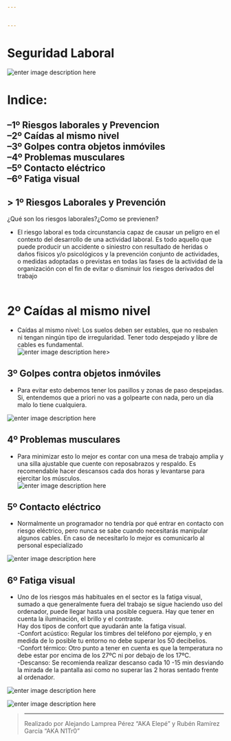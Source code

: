 ```yaml
---


---
```


<h1 id="seguridad-laboral">Seguridad Laboral</h1>
<p><img src="https://www.segurmaniazurekin.eus/a/2018/04/segurmania-28-abril-dia-seguridad-laboral.jpg" alt="enter image description here"></p>
<h1 id="indice">Indice:</h1>
<h2 id="º-riesgos-laborales-y-prevencion--2º-caídas-al-mismo-nivel--3º-golpes-contra-objetos-inmóviles--4º-problemas-musculares--5º-contacto-eléctrico--6º-fatiga-visual">–1º Riesgos laborales y Prevencion<br>
–2º Caídas al mismo nivel<br>
–3º Golpes contra objetos inmóviles<br>
–4º Problemas musculares<br>
–5º Contacto eléctrico<br>
–6º Fatiga visual</h2>
<blockquote></blockquote>
<h2 id="º-riesgos-laborales-y-prevención">&gt; 1º Riesgos Laborales y Prevención</h2>
<p>¿Qué son los riesgos laborales?¿Como se previenen?</p>
<ul>
<li>El riesgo laboral es  toda circunstancia capaz de causar un peligro en el contexto del desarrollo de una actividad laboral. Es todo aquello que puede producir un accidente o siniestro con resultado de heridas o daños físicos y/o psicológicos y la prevención conjunto de actividades, o medidas adoptadas o previstas en todas las fases de la actividad de la organización con el fin de evitar o disminuir los riesgos derivados del trabajo<br>
<img src="https://2.bp.blogspot.com/-1jfwa4f2ysY/VXGNW0t5RpI/AAAAAAAAABM/VqlW1z4Zwsg/s1600/Obligacion.png" alt=""></li>
</ul>
<h1 id="º-caídas-al-mismo-nivel">2º Caídas al mismo nivel</h1>
<ul>
<li>Caídas al mismo nivel: Los suelos deben ser estables, que no resbalen ni tengan ningún tipo de irregularidad. Tener todo despejado y libre de cables es fundamental.<br>
<img src="https://serior-10c75.kxcdn.com/wp-content/uploads/2018/12/AD-2250.png" alt="enter image description here">&gt;</li>
</ul>
<h2 id="º-golpes-contra-objetos-inmóviles">3º Golpes contra objetos inmóviles</h2>
<ul>
<li>Para evitar esto debemos tener los pasillos y zonas de paso despejadas. Si, entendemos que a priori no vas a golpearte con nada, pero un día malo lo tiene cualquiera.</li>
</ul>
<p><img src="https://www.mutuabalear.es/verFichero.php?id=793&amp;x=400&amp;y=406" alt="enter image description here"></p>
<blockquote></blockquote>
<h2 id="º-problemas-musculares">4º Problemas musculares</h2>
<ul>
<li>Para minimizar esto lo mejor es contar con una mesa de trabajo amplia y una silla ajustable que cuente con reposabrazos y respaldo. Es recomendable hacer descansos cada dos horas y levantarse para ejercitar los músculos.<br>
<img src="https://cirugiadecolumnaguadalajara.com.mx/blog/wp-content/uploads/2019/06/%C2%BFQue-causa-el-dolor-muscular.jpg" alt="enter image description here"></li>
</ul>
<blockquote></blockquote>
<h2 id="º-contacto-eléctrico"><strong>5º Contacto eléctrico</strong></h2>
<ul>
<li>Normalmente un programador no tendría por qué entrar en contacto con riesgo eléctrico, pero nunca se sabe cuando necesitarás manipular algunos cables. En caso de necesitarlo lo mejor es comunicarlo al personal especializado</li>
</ul>
<p><img src="https://www.prevensystem.com/componentes/editor/ckfinder/userfiles/files/RIESGO-ELECTRICO.png" alt="enter image description here"></p>
<blockquote></blockquote>
<h2 id="º-fatiga-visual">6º Fatiga visual</h2>
<ul>
<li>Uno de los riesgos más habituales en el sector es la fatiga visual, sumado a que generalmente fuera del trabajo se sigue haciendo uso del ordenador, puede llegar hasta una posible ceguera. Hay que tener en cuenta la iluminación, el brillo y el contraste.<br>
Hay dos tipos de confort que ayudarán ante la fatiga visual.<br>
-Confort acústico: Regular los timbres del teléfono por ejemplo, y en medida de lo posible tu entorno no debe superar los 50 decibelios.<br>
-Confort térmico: Otro punto a tener en cuenta es que la temperatura no debe estar por encima de los 27ºC ni por debajo de los 17ºC.<br>
-Descanso: Se recomienda realizar descanso cada 10 -15 min desviando la mirada de la pantalla asi como no superar las 2 horas sentado frente al ordenador.</li>
</ul>
<p><img src="https://www.eurocanariasoftalmologica.com/wp-content/uploads/2018/08/fatiga-visual.jpg" alt="enter image description here"></p>
<p><img src="https://www.martinezdecarneros.com/wp-content/uploads/2017/02/sintomas-fatiga-visual-1024x569.jpg" alt="enter image description here"></p>
<blockquote>
<hr>
<p>Realizado por Alejando Lamprea Pérez “AKA Elepé” y Rubén Ramírez García “AKA N1Tr0”</p>
</blockquote>

